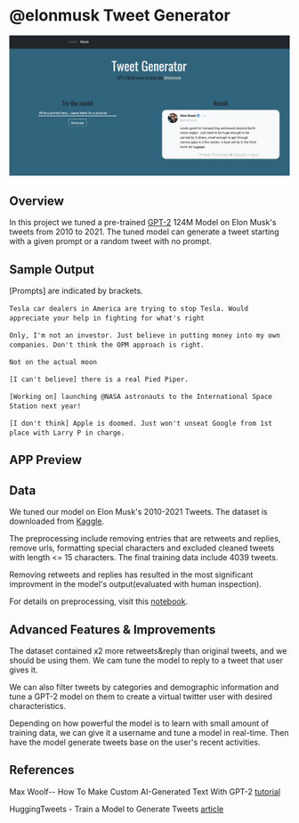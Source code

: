 # @elonmusk Tweet Generator 
![alt-text](https://github.com/Siqi-Fang/tweet_generator/blob/main/preview.png)
## Overview

In this project we tuned a pre-trained [GPT-2](https://openai.com/blog/better-language-models/) 124M Model on Elon Musk's tweets from 2010 to 2021. The tuned model can generate a tweet starting with a given prompt or a random tweet with no prompt. 

Sample Output
---
[Prompts] are indicated by brackets.

`Tesla car dealers in America are trying to stop Tesla. Would appreciate your help in fighting for what's right`

`Only, I'm not an investor. Just believe in putting money into my own companies. Don't think the OPM approach is right.`

`Not on the actual moon`

`[I can't believe] there is a real Pied Piper.`

`[Working on] launching @NASA astronauts to the International Space Station next year!`

`[I don't think] Apple is doomed. Just won't unseat Google from 1st place with Larry P in charge.`

## APP Preview 

Data
---
We tuned our model on Elon Musk's 2010-2021 Tweets. The dataset is downloaded from [Kaggle](https://www.kaggle.com/datasets/andradaolteanu/all-elon-musks-tweets). 

The preprocessing include removing entries that are retweets and replies, remove urls, formatting special characters and excluded cleaned tweets with length <= 15 characters. The final training data include 4039 tweets.

Removing retweets and replies has resulted in the most significant improvment in the model's output(evaluated with human inspection). 

For details on preprocessing, visit this [notebook](https://colab.research.google.com/drive/1lBzKme2tkcFL2Inx8c2mM18MM6KHHcVU?usp=sharing).


Advanced Features & Improvements
----
The dataset contained x2 more retweets&reply than original tweets, and we should be using them. We cam tune the model to reply to a tweet that user gives it. 

We can also filter tweets by categories and demographic information and tune a GPT-2 model on them to create a virtual twitter user with desired characteristics.

Depending on how powerful the model is to learn with small amount of training data, we can give it a username and tune a model in real-time. Then have the model generate tweets base on the user's recent activities.


References
---
Max Woolf-- How To Make Custom AI-Generated Text With GPT-2 [tutorial](https://minimaxir.com/2019/09/howto-gpt2/)

HuggingTweets - Train a Model to Generate Tweets [article](https://wandb.ai/wandb/huggingtweets/reports/HuggingTweets-Train-a-Model-to-Generate-Tweets--VmlldzoxMTY5MjI)

